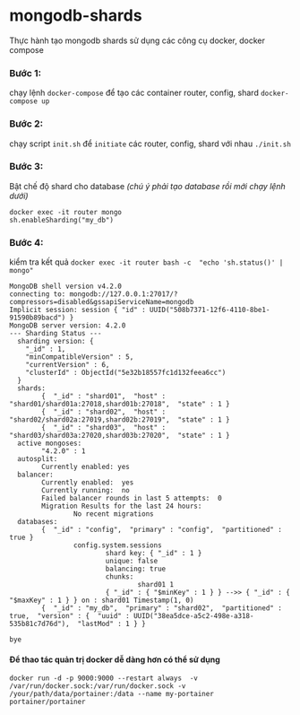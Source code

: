 # mongodb-shards
Thực hành tạo mongodb shards sử dụng các công cụ docker, docker compose

### Bước 1:
chạy lệnh `docker-compose` để tạo các container router, config, shard
`docker-compose up`


### Bước 2:
chạy script `init.sh` để `initiate` các router, config, shard với nhau
`./init.sh`

### Bước 3:
Bật chế độ shard cho database *(chú ý phải tạo database rồi mới chạy lệnh dưới)*
```
docker exec -it router mongo
sh.enableSharding("my_db")
```

### Bước 4:
kiểm tra kết quả
`docker exec -it router bash -c  "echo 'sh.status()' | mongo"`

```
MongoDB shell version v4.2.0
connecting to: mongodb://127.0.0.1:27017/?compressors=disabled&gssapiServiceName=mongodb
Implicit session: session { "id" : UUID("508b7371-12f6-4110-8be1-91590b89bacd") }
MongoDB server version: 4.2.0
--- Sharding Status ---
  sharding version: {
  	"_id" : 1,
  	"minCompatibleVersion" : 5,
  	"currentVersion" : 6,
  	"clusterId" : ObjectId("5e32b18557fc1d132feea6cc")
  }
  shards:
        {  "_id" : "shard01",  "host" : "shard01/shard01a:27018,shard01b:27018",  "state" : 1 }
        {  "_id" : "shard02",  "host" : "shard02/shard02a:27019,shard02b:27019",  "state" : 1 }
        {  "_id" : "shard03",  "host" : "shard03/shard03a:27020,shard03b:27020",  "state" : 1 }
  active mongoses:
        "4.2.0" : 1
  autosplit:
        Currently enabled: yes
  balancer:
        Currently enabled:  yes
        Currently running:  no
        Failed balancer rounds in last 5 attempts:  0
        Migration Results for the last 24 hours:
                No recent migrations
  databases:
        {  "_id" : "config",  "primary" : "config",  "partitioned" : true }
                config.system.sessions
                        shard key: { "_id" : 1 }
                        unique: false
                        balancing: true
                        chunks:
                                shard01	1
                        { "_id" : { "$minKey" : 1 } } -->> { "_id" : { "$maxKey" : 1 } } on : shard01 Timestamp(1, 0)
        {  "_id" : "my_db",  "primary" : "shard02",  "partitioned" : true,  "version" : {  "uuid" : UUID("38ea5dce-a5c2-498e-a318-535b81c7d76d"),  "lastMod" : 1 } }

bye
```


#### Để thao tác quản trị docker dễ dàng hơn có thể sử dụng

```
docker run -d -p 9000:9000 --restart always  -v /var/run/docker.sock:/var/run/docker.sock -v /your/path/data/portainer:/data --name my-portainer  portainer/portainer
```

